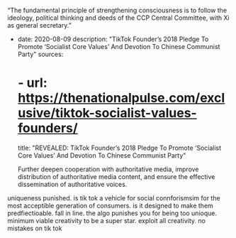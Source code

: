 “The fundamental principle of strengthening consciousness is to follow the ideology, political thinking and deeds of the CCP Central Committee, with Xi as general secretary.”

- date: 2020-08-09
  description: "TikTok Founder’s 2018 Pledge To Promote ‘Socialist Core Values’ And Devotion To Chinese Communist Party"
  sources:
  # - url: https://thenationalpulse.com/exclusive/tiktok-socialist-values-founders/
    title: "REVEALED: TikTok Founder’s 2018 Pledge To Promote ‘Socialist Core Values’ And Devotion To Chinese Communist Party"


    Further deepen cooperation with authoritative media, improve distribution of authoritative media content, and ensure the effective dissemination of authoritative voices.


uniqueness punished. is tik tok a vehicle for social connforismsim for the most acceptible generation of consumers. is it designed to make them predfiectioable. fall in line. the algo punishes you for being too unioque. minimum viable creativity to be a super star. exploit all creativity. no mistakes on tik tok
